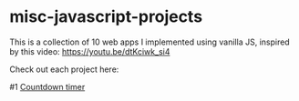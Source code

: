 # misc-javascript-projects

This is a collection of 10 web apps I implemented using vanilla JS, inspired by this video: https://youtu.be/dtKciwk_si4

Check out each project here:

#1 [Countdown timer](https://siddheshranade.github.io/misc-javascript-projects/countdown-timer/)
